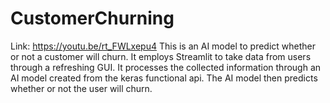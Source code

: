 # CustomerChurning
Link: https://youtu.be/rt_FWLxepu4
This is an AI model to predict whether or not a customer will churn. 
It employs Streamlit to take data from users through a refreshing GUI.
It processes the collected information through an AI model created from the keras functional api.
The AI model then predicts whether or not the user will churn.
